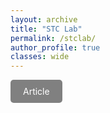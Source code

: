 ```yaml
---
layout: archive
title: "STC Lab"
permalink: /stclab/
author_profile: true
classes: wide
---
```


<a href="https://doi.org/10.1093/isq/sqae094" class="btn--research" target="_blank">Article</a>

<style>
.btn--research {
    display: inline-block;
    padding: 10px 20px;
    color: white;
    background-color: grey;
    text-decoration: none;
    border-radius: 5px;
}
</style>

<!--You can download a PDF copy of my CV [here](/files/AmritamCV.pdf).-->
